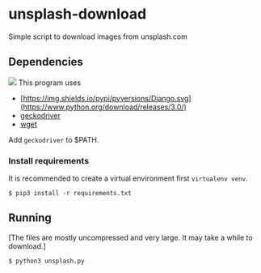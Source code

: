 # unsplash-download
Simple script to download images from unsplash.com

## Dependencies
![](https://img.shields.io/hackage-deps/v/lens.svg)
This program uses 
  * [https://img.shields.io/pypi/pyversions/Django.svg](https://www.python.org/download/releases/3.0/)
  * [geckodriver](https://github.com/mozilla/geckodriver/releases)
  * [wget](https://www.gnu.org/software/wget/faq.html#download)

Add `geckodriver` to $PATH.

### Install requirements

It is recommended to create a virtual environment first
`virtualenv venv`.

```
$ pip3 install -r requirements.txt
```

## Running

[The files are mostly uncompressed and very large. It may take a while to download.]

```
$ python3 unsplash.py
```
